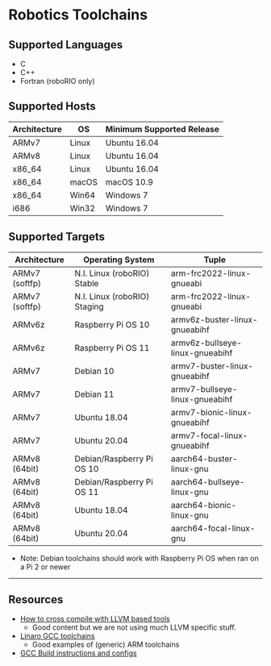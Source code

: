 # Robotics Toolchains

## Supported Languages
  * C
  * C++
  * Fortran (roboRIO only)

## Supported Hosts

| Architecture | OS | Minimum Supported Release |
| - | - | - |
| ARMv7 | Linux | Ubuntu 16.04 |
| ARMv8 | Linux | Ubuntu 16.04 |
| x86_64 | Linux | Ubuntu 16.04 |
| x86_64 | macOS | macOS 10.9 |
| x86_64 | Win64 | Windows 7 |
| i686 | Win32 | Windows 7 |

## Supported Targets

| Architecture | Operating System | Tuple |
| - | - | - |
| ARMv7 (softfp) | N.I. Linux (roboRIO) Stable | arm-frc2022-linux-gnueabi |
| ARMv7 (softfp) | N.I. Linux (roboRIO) Staging | arm-frc2022-linux-gnueabi |
| ARMv6z | Raspberry Pi OS 10 | armv6z-buster-linux-gnueabihf |
| ARMv6z | Raspberry Pi OS 11 | armv6z-bullseye-linux-gnueabihf |
| ARMv7 | Debian 10 | armv7-buster-linux-gnueabihf |
| ARMv7 | Debian 11 | armv7-bullseye-linux-gnueabihf |
| ARMv7 | Ubuntu 18.04 | armv7-bionic-linux-gnueabihf |
| ARMv7 | Ubuntu 20.04 | armv7-focal-linux-gnueabihf |
| ARMv8 (64bit) | Debian/Raspberry Pi OS 10 | aarch64-buster-linux-gnu |
| ARMv8 (64bit) | Debian/Raspberry Pi OS 11 | aarch64-bullseye-linux-gnu |
| ARMv8 (64bit) | Ubuntu 18.04 | aarch64-bionic-linux-gnu |
| ARMv8 (64bit) | Ubuntu 20.04 | aarch64-focal-linux-gnu |
* Note: Debian toolchains should work with Raspberry Pi OS when ran on a Pi 2 or newer 
-----

## Resources
 * [How to cross compile with LLVM based tools](https://archive.fosdem.org/2018/schedule/event/crosscompile/attachments/slides/2107/export/events/attachments/crosscompile/slides/2107/How_to_cross_compile_with_LLVM_based_tools.pdf)
   * Good content but we are not using much LLVM specific stuff.
 * [Linaro GCC toolchains](https://releases.linaro.org/components/toolchain/binaries/)
   * Good examples of (generic) ARM toolchains
 * [GCC Build instructions and configs](https://gcc.gnu.org/install/)

